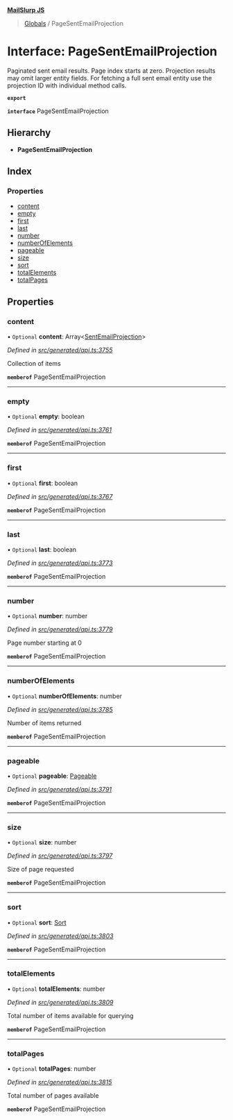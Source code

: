 **[MailSlurp JS](../README.md)**

> [Globals](../README.md) / PageSentEmailProjection

# Interface: PageSentEmailProjection

Paginated sent email results. Page index starts at zero. Projection results may omit larger entity fields. For fetching a full sent email entity use the projection ID with individual method calls.

**`export`** 

**`interface`** PageSentEmailProjection

## Hierarchy

* **PageSentEmailProjection**

## Index

### Properties

* [content](pagesentemailprojection.md#content)
* [empty](pagesentemailprojection.md#empty)
* [first](pagesentemailprojection.md#first)
* [last](pagesentemailprojection.md#last)
* [number](pagesentemailprojection.md#number)
* [numberOfElements](pagesentemailprojection.md#numberofelements)
* [pageable](pagesentemailprojection.md#pageable)
* [size](pagesentemailprojection.md#size)
* [sort](pagesentemailprojection.md#sort)
* [totalElements](pagesentemailprojection.md#totalelements)
* [totalPages](pagesentemailprojection.md#totalpages)

## Properties

### content

• `Optional` **content**: Array\<[SentEmailProjection](sentemailprojection.md)>

*Defined in [src/generated/api.ts:3755](https://github.com/mailslurp/mailslurp-client/blob/67ec74c/src/generated/api.ts#L3755)*

Collection of items

**`memberof`** PageSentEmailProjection

___

### empty

• `Optional` **empty**: boolean

*Defined in [src/generated/api.ts:3761](https://github.com/mailslurp/mailslurp-client/blob/67ec74c/src/generated/api.ts#L3761)*

**`memberof`** PageSentEmailProjection

___

### first

• `Optional` **first**: boolean

*Defined in [src/generated/api.ts:3767](https://github.com/mailslurp/mailslurp-client/blob/67ec74c/src/generated/api.ts#L3767)*

**`memberof`** PageSentEmailProjection

___

### last

• `Optional` **last**: boolean

*Defined in [src/generated/api.ts:3773](https://github.com/mailslurp/mailslurp-client/blob/67ec74c/src/generated/api.ts#L3773)*

**`memberof`** PageSentEmailProjection

___

### number

• `Optional` **number**: number

*Defined in [src/generated/api.ts:3779](https://github.com/mailslurp/mailslurp-client/blob/67ec74c/src/generated/api.ts#L3779)*

Page number starting at 0

**`memberof`** PageSentEmailProjection

___

### numberOfElements

• `Optional` **numberOfElements**: number

*Defined in [src/generated/api.ts:3785](https://github.com/mailslurp/mailslurp-client/blob/67ec74c/src/generated/api.ts#L3785)*

Number of items returned

**`memberof`** PageSentEmailProjection

___

### pageable

• `Optional` **pageable**: [Pageable](pageable.md)

*Defined in [src/generated/api.ts:3791](https://github.com/mailslurp/mailslurp-client/blob/67ec74c/src/generated/api.ts#L3791)*

**`memberof`** PageSentEmailProjection

___

### size

• `Optional` **size**: number

*Defined in [src/generated/api.ts:3797](https://github.com/mailslurp/mailslurp-client/blob/67ec74c/src/generated/api.ts#L3797)*

Size of page requested

**`memberof`** PageSentEmailProjection

___

### sort

• `Optional` **sort**: [Sort](sort.md)

*Defined in [src/generated/api.ts:3803](https://github.com/mailslurp/mailslurp-client/blob/67ec74c/src/generated/api.ts#L3803)*

**`memberof`** PageSentEmailProjection

___

### totalElements

• `Optional` **totalElements**: number

*Defined in [src/generated/api.ts:3809](https://github.com/mailslurp/mailslurp-client/blob/67ec74c/src/generated/api.ts#L3809)*

Total number of items available for querying

**`memberof`** PageSentEmailProjection

___

### totalPages

• `Optional` **totalPages**: number

*Defined in [src/generated/api.ts:3815](https://github.com/mailslurp/mailslurp-client/blob/67ec74c/src/generated/api.ts#L3815)*

Total number of pages available

**`memberof`** PageSentEmailProjection
